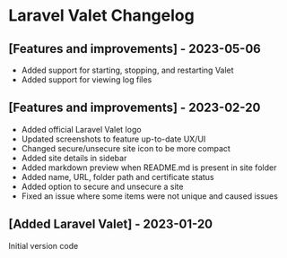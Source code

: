 # Laravel Valet Changelog

## [Features and improvements] - 2023-05-06

- Added support for starting, stopping, and restarting Valet
- Added support for viewing log files

## [Features and improvements] - 2023-02-20

- Added official Laravel Valet logo
- Updated screenshots to feature up-to-date UX/UI
- Changed secure/unsecure site icon to be more compact
- Added site details in sidebar
- Added markdown preview when README.md is present in site folder
- Added name, URL, folder path and certificate status
- Added option to secure and unsecure a site
- Fixed an issue where some items were not unique and caused issues

## [Added Laravel Valet] - 2023-01-20

Initial version code
